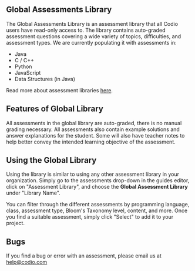 ## Global Assessments Library

The Global Assessments Library is an assessment library that all Codio users have read-only access to. The library contains auto-graded assessment questions covering a wide variety of topics, difficulties, and assessment types. We are currently populating it with assessments in:

- Java
- C / C++
- Python
- JavaScript
- Data Structures (in Java)

Read more about assessment libraries [here](https://codio.com/docs/content/authoring/assessments/assessments-library/overview/).

## Features of Global Library

All assessments in the global library are auto-graded, there is no manual grading necessary. All assessments also contain example solutions and answer explanations for the student. Some will also have teacher notes to help better convey the intended learning objective of the assessment.

## Using the Global Library

Using the library is similar to using any other assessment library in your organization. Simply go to the assessments drop-down in the guides editor, click on "Assessment Library", and choose the **Global Assessment Library** under "Library Name".

You can filter through the different assessments by programming language, class, assessment type, Bloom's Taxonomy level, content, and more. Once you find a suitable assessment, simply click "Select" to add it to your project.

## Bugs

If you find a bug or error with an assessment, please email us at help@codio.com